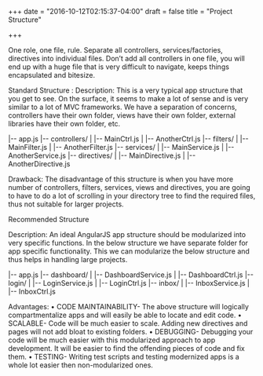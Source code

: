 +++
date = "2016-10-12T02:15:37-04:00"
draft = false
title = "Project Structure"

+++

One role, one file, rule. Separate all controllers, services/factories, directives into individual files. Don’t add all controllers in one file, you will end up with a huge file that is very difficult to navigate, keeps things encapsulated and bitesize.

Standard Structure :
Description: This is a very typical app structure that you get to see. On the surface, it seems to make a lot of sense and is very similar to a lot of MVC frameworks. We have a separation of concerns, controllers have their own folder, views have their own folder, external libraries have their own folder, etc.


|-- app.js
|-- controllers/
|   |-- MainCtrl.js
|   |-- AnotherCtrl.js
|-- filters/
|   |-- MainFilter.js
|   |-- AnotherFilter.js
|-- services/
|   |-- MainService.js
|   |-- AnotherService.js
|-- directives/
|   |-- MainDirective.js
|   |-- AnotherDirective.js

Drawback: The disadvantage of this structure is when you have more number of controllers, filters, services, views and directives, you are going to have to do a lot of scrolling in your directory tree to find the required files, thus not suitable for larger projects.

Recommended Structure

Description: An ideal AngularJS app structure should be modularized into very specific functions. In the below structure we have separate folder for app specific functionality. This we can modularize the below structure and thus helps in handling large projects.

|-- app.js
|-- dashboard/
|   |-- DashboardService.js
|   |-- DashboardCtrl.js
|-- login/
|   |-- LoginService.js
|   |-- LoginCtrl.js
|-- inbox/
|   |-- InboxService.js
|   |-- InboxCtrl.js


Advantages:
•	CODE MAINTAINABILITY- The above structure will logically compartmentalize apps and will easily be able to locate and edit code.
•	SCALABLE- Code will be much easier to scale. Adding new directives and pages will not add bloat to existing folders.
•	DEBUGGING- Debugging your code will be much easier with this modularized approach to app development. It will be easier to find the offending pieces of code and fix them.
•	TESTING- Writing test scripts and testing modernized apps is a whole lot easier then non-modularized ones.

